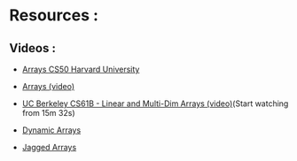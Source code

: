 # Resources :

## Videos :

* [Arrays CS50 Harvard University](http://www.traversymedia.com)

* [Arrays (video)](https://www.coursera.org/lecture/data-structures/arrays-OsBSF)

* [UC Berkeley CS61B - Linear and Multi-Dim Arrays (video)](https://archive.org/details/ucberkeley_webcast_Wp8oiO_CZZE)(Start watching from 15m 32s)

* [Dynamic Arrays](https://www.coursera.org/lecture/data-structures/dynamic-arrays-EwbnV)

* [Jagged Arrays](https://www.youtube.com/watch?v=1jtrQqYpt7g)